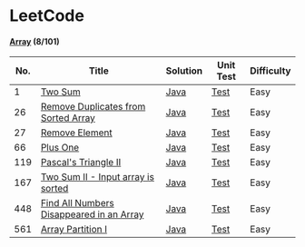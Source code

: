 # LeetCode


#### [Array](src/main/luyao/array) (8/101)


| No. | Title | Solution | Unit Test | Difficulty |
| --- | ----- | -------- | --------- | ---------- |
|1|[Two Sum](https://leetcode.com/problems/two-sum/description/) | [Java](src/main/luyao/array/TwoSum.java)|[Test](src/test/luyao/array/TwoSumTest.java)|Easy|
|26|[Remove Duplicates from Sorted Array](https://leetcode.com/problems/remove-duplicates-from-sorted-array/description/) | [Java](src/main/luyao/array/RemoveDuplicates.java)|[Test](src/test/luyao/array/RemoveDuplicatesTest.java)|Easy|
|27|[Remove Element](https://leetcode.com/problems/remove-duplicates-from-sorted-array/description/) | [Java](src/main/luyao/array/RemoveElement.java)|[Test](src/test/luyao/array/RemoveElementTest.java)|Easy|
|66|[Plus One](https://leetcode.com/problems/plus-one/description/) | [Java](src/main/luyao/array/PlusOne.java)|[Test](src/test/luyao/array/PlusOneTest.java)|Easy|
|119|[Pascal's Triangle II](https://leetcode.com/problems/pascals-triangle-ii/description/) | [Java](src/main/luyao/array/PascalTriangle_II.java)|[Test](src/test/luyao/array/PascalTriangle_II_Test.java)|Easy|
|167|[Two Sum II - Input array is sorted](https://leetcode.com/problems/two-sum-ii-input-array-is-sorted/description/) | [Java](src/main/luyao/array/TwoSum_II.java)|[Test](src/test/luyao/array/TwoSum_II_Test.java)|Easy|
|448|[Find All Numbers Disappeared in an Array](https://leetcode.com/problems/find-all-numbers-disappeared-in-an-array/description/) | [Java](src/main/luyao/array/FindDisappearedNumbers.java)|[Test](src/test/luyao/array/FindDisappearedNumbersTest.java)|Easy|
|561|[Array Partition I](https://leetcode.com/problems/array-partition-i/description/) | [Java](src/main/luyao/array/ArrayPartition_I.java)|[Test](src/test/luyao/array/ArrayPartition_I_Test.java)|Easy|